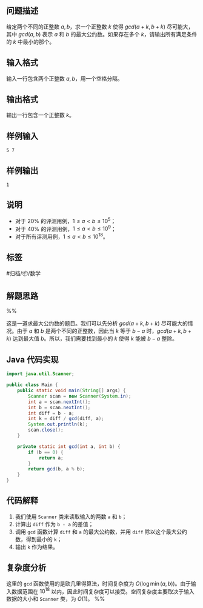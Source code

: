 ## 问题描述

给定两个不同的正整数 $a, b$，求一个正整数 $k$ 使得 $gcd(a+k, b+k)$ 尽可能大，其中 $gcd(a, b)$ 表示 $a$ 和 $b$ 的最大公约数。如果存在多个 $k$，请输出所有满足条件的 $k$ 中最小的那个。

## 输入格式

输入一行包含两个正整数 $a, b$，用一个空格分隔。

## 输出格式

输出一行包含一个正整数 $k$。

## 样例输入

```
5 7
```

## 样例输出

```
1
```

## 说明

- 对于 20% 的评测用例，$1 ≤ a < b ≤ 10^5$；
- 对于 40% 的评测用例，$1 ≤ a < b ≤ 10^9$；
- 对于所有评测用例，$1 ≤ a < b ≤ 10^{18}$。

## 标签

#归档/📦/数学

## 解题思路

%%

这是一道求最大公约数的题目。我们可以先分析 $gcd(a + k, b + k)$ 尽可能大的情况。由于 $a$ 和 $b$ 是两个不同的正整数，因此当 $k$ 等于 $b - a$ 时，$gcd(a + k, b + k)$ 达到最大值 $b$。所以，我们需要找到最小的 $k$ 使得 $k$ 能被 $b - a$ 整除。

## Java 代码实现

```java
import java.util.Scanner;

public class Main {
    public static void main(String[] args) {
        Scanner scan = new Scanner(System.in);
        int a = scan.nextInt();
        int b = scan.nextInt();
        int diff = b - a;
        int k = diff / gcd(diff, a);
        System.out.println(k);
        scan.close();
    }

    private static int gcd(int a, int b) {
        if (b == 0) {
            return a;
        }
        return gcd(b, a % b);
    }
}
```

## 代码解释

1. 我们使用 `Scanner` 类来读取输入的两数 `a` 和 `b`；
2. 计算出 `diff` 作为 `b - a` 的差值；
3. 调用 `gcd` 函数计算 `diff` 和 `a` 的最大公约数，并用 `diff` 除以这个最大公约数，得到最小的 `k`；
4. 输出 `k` 作为结果。

## 复杂度分析

这里的 `gcd` 函数使用的是欧几里得算法，时间复杂度为 $O(\log \min(a, b))$。由于输入数据范围在 $10^{18}$ 以内，因此时间复杂度可以接受。空间复杂度主要取决于输入数据的大小和 `Scanner` 类，为 $O(1)$。 %%
